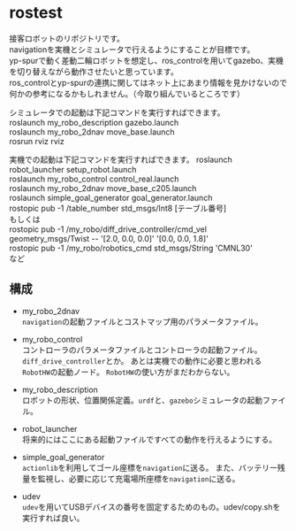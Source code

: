 # rostest
接客ロボットのリポジトリです。  
navigationを実機とシミュレータで行えるようにすることが目標です。  
yp-spurで動く差動二輪ロボットを想定し、ros_controlを用いてgazebo、実機を切り替えながら動作させたいと思っています。  
ros_controlとyp-spurの連携に関してはネット上にあまり情報を見かけないので何かの参考になるかもしれません。（今取り組んでいるところです）  
 
シミュレータでの起動は下記コマンドを実行すればできます。  
roslaunch my_robo_description gazebo.launch  
roslaunch my_robo_2dnav move_base.launch  
rosrun rviz rviz  

実機での起動は下記コマンドを実行すればできます。
roslaunch robot_launcher setup_robot.launch  
roslaunch my_robo_control control_real.launch  
roslaunch my_robo_2dnav move_base_c205.launch  
roslaunch simple_goal_generator goal_generator.launch  
rostopic pub -1 /table_number std_msgs/Int8 [テーブル番号]  
もしくは  
rostopic pub -1 /my_robo/diff_drive_controller/cmd_vel geometry_msgs/Twist -- '[2.0, 0.0, 0.0]' '[0.0, 0.0, 1.8]'  
rostopic pub -1 /my_robo/robotics_cmd std_msgs/String 'CMNL30'  
など  

## 構成

* my_robo_2dnav  
  `navigation`の起動ファイルとコストマップ用のパラメータファイル。

* my_robo_control  
  コントローラのパラメータファイルとコントローラの起動ファイル。`diff_drive_controller`とか。
  あとは実機での動作に必要と思われる`RobotHW`の起動ノード。
  `RobotHW`の使い方がまだわからない。
  
* my_robo_description  
  ロボットの形状、位置関係定義。`urdf`と、`gazebo`シミュレータの起動ファイル。
  
* robot_launcher  
  将来的にはここにある起動ファイルですべての動作を行えるようにする。
  
* simple_goal_generator  
  `actionlib`を利用してゴール座標を`navigation`に送る。
  また、バッテリー残量を監視し、必要に応じて充電場所座標を`navigation`に送る。

* udev  
  `udev`を用いてUSBデバイスの番号を固定するためのもの。udev/copy.shを実行すれば良い。
